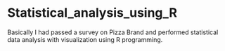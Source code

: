 # Statistical_analysis_using_R
Basically I had passed a survey on Pizza Brand and performed statistical data analysis with visualization using R programming.
